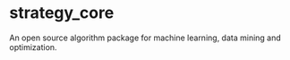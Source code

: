 strategy_core
=============

An open source algorithm package for machine learning, data mining and optimization.
